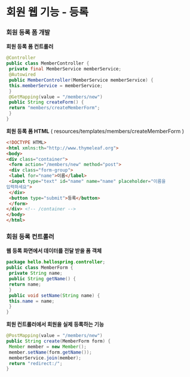 # 회원 웹 기능 - 등록

### 회원 등록 폼 개발

**회원 등록 폼 컨트롤러**

```java
@Controller
public class MemberController {
 private final MemberService memberService;
 @Autowired
 public MemberController(MemberService memberService) {
 this.memberService = memberService;
 }
 @GetMapping(value = "/members/new")
 public String createForm() {
 return "members/createMemberForm";
 }
}
```

**회원 등록 폼 HTML** ( resources/templates/members/createMemberForm )

```html
<!DOCTYPE HTML>
<html xmlns:th="http://www.thymeleaf.org">
<body>
<div class="container">
 <form action="/members/new" method="post">
 <div class="form-group">
 <label for="name">이름</label>
 <input type="text" id="name" name="name" placeholder="이름을
입력하세요">
 </div>
 <button type="submit">등록</button>
 </form>
</div> <!-- /container -->
</body>
</html>
```

### 회원 등록 컨트롤러

**웹 등록 화면에서 데이터를 전달 받을 폼 객체**

```java
package hello.hellospring.controller;
public class MemberForm {
 private String name;
 public String getName() {
 return name;
 }
 public void setName(String name) {
 this.name = name;
 }
}
```

**회원 컨트롤러에서 회원을 실제 등록하는 기능**

```java
@PostMapping(value = "/members/new")
public String create(MemberForm form) {
 Member member = new Member();
 member.setName(form.getName());
 memberService.join(member);
 return "redirect:/";
}
```